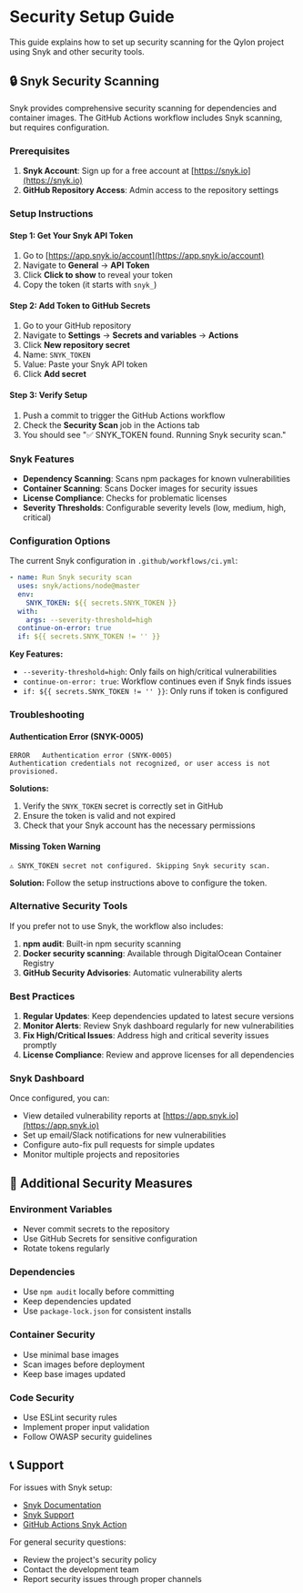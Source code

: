 # Security Setup Guide

This guide explains how to set up security scanning for the Qylon project using Snyk and other security tools.

## 🔒 Snyk Security Scanning

Snyk provides comprehensive security scanning for dependencies and container images. The GitHub Actions workflow includes Snyk scanning, but requires configuration.

### Prerequisites

1. **Snyk Account**: Sign up for a free account at [https://snyk.io](https://snyk.io)
2. **GitHub Repository Access**: Admin access to the repository settings

### Setup Instructions

#### Step 1: Get Your Snyk API Token

1. Go to [https://app.snyk.io/account](https://app.snyk.io/account)
2. Navigate to **General** → **API Token**
3. Click **Click to show** to reveal your token
4. Copy the token (it starts with `snyk_`)

#### Step 2: Add Token to GitHub Secrets

1. Go to your GitHub repository
2. Navigate to **Settings** → **Secrets and variables** → **Actions**
3. Click **New repository secret**
4. Name: `SNYK_TOKEN`
5. Value: Paste your Snyk API token
6. Click **Add secret**

#### Step 3: Verify Setup

1. Push a commit to trigger the GitHub Actions workflow
2. Check the **Security Scan** job in the Actions tab
3. You should see "✅ SNYK_TOKEN found. Running Snyk security scan."

### Snyk Features

- **Dependency Scanning**: Scans npm packages for known vulnerabilities
- **Container Scanning**: Scans Docker images for security issues
- **License Compliance**: Checks for problematic licenses
- **Severity Thresholds**: Configurable severity levels (low, medium, high, critical)

### Configuration Options

The current Snyk configuration in `.github/workflows/ci.yml`:

```yaml
- name: Run Snyk security scan
  uses: snyk/actions/node@master
  env:
    SNYK_TOKEN: ${{ secrets.SNYK_TOKEN }}
  with:
    args: --severity-threshold=high
  continue-on-error: true
  if: ${{ secrets.SNYK_TOKEN != '' }}
```

**Key Features:**

- `--severity-threshold=high`: Only fails on high/critical vulnerabilities
- `continue-on-error: true`: Workflow continues even if Snyk finds issues
- `if: ${{ secrets.SNYK_TOKEN != '' }}`: Only runs if token is configured

### Troubleshooting

#### Authentication Error (SNYK-0005)

```
ERROR   Authentication error (SNYK-0005)
Authentication credentials not recognized, or user access is not provisioned.
```

**Solutions:**

1. Verify the `SNYK_TOKEN` secret is correctly set in GitHub
2. Ensure the token is valid and not expired
3. Check that your Snyk account has the necessary permissions

#### Missing Token Warning

```
⚠️ SNYK_TOKEN secret not configured. Skipping Snyk security scan.
```

**Solution:** Follow the setup instructions above to configure the token.

### Alternative Security Tools

If you prefer not to use Snyk, the workflow also includes:

1. **npm audit**: Built-in npm security scanning
2. **Docker security scanning**: Available through DigitalOcean Container Registry
3. **GitHub Security Advisories**: Automatic vulnerability alerts

### Best Practices

1. **Regular Updates**: Keep dependencies updated to latest secure versions
2. **Monitor Alerts**: Review Snyk dashboard regularly for new vulnerabilities
3. **Fix High/Critical Issues**: Address high and critical severity issues promptly
4. **License Compliance**: Review and approve licenses for all dependencies

### Snyk Dashboard

Once configured, you can:

- View detailed vulnerability reports at [https://app.snyk.io](https://app.snyk.io)
- Set up email/Slack notifications for new vulnerabilities
- Configure auto-fix pull requests for simple updates
- Monitor multiple projects and repositories

## 🔐 Additional Security Measures

### Environment Variables

- Never commit secrets to the repository
- Use GitHub Secrets for sensitive configuration
- Rotate tokens regularly

### Dependencies

- Use `npm audit` locally before committing
- Keep dependencies updated
- Use `package-lock.json` for consistent installs

### Container Security

- Use minimal base images
- Scan images before deployment
- Keep base images updated

### Code Security

- Use ESLint security rules
- Implement proper input validation
- Follow OWASP security guidelines

## 📞 Support

For issues with Snyk setup:

- [Snyk Documentation](https://docs.snyk.io/)
- [Snyk Support](https://support.snyk.io/)
- [GitHub Actions Snyk Action](https://github.com/snyk/actions)

For general security questions:

- Review the project's security policy
- Contact the development team
- Report security issues through proper channels
